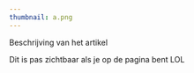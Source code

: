 ```yaml
---
thumbnail: a.png
---
```

Beschrijving van het artikel

<!--more-->
Dit is pas zichtbaar als je op de pagina bent
LOL